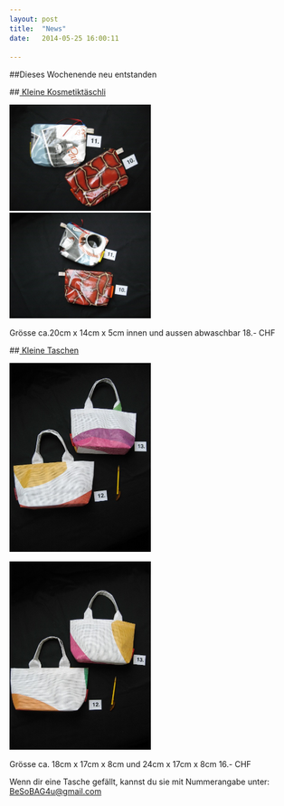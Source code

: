 ```yaml
---
layout: post
title:  "News"
date:   2014-05-25 16:00:11

---
```

##Dieses Wochenende neu entstanden


##<u> Kleine Kosmetiktäschli</u>

<img src="/images/10.jpg" class="right" width="250" /><br> 
<img src="/images/11.jpg" class="left"  width="250" /><br> 

Grösse ca.20cm x 14cm x 5cm innen und aussen abwaschbar
18.- CHF<br> 

##<u> Kleine Taschen</u>


<img src="/images/12.jpg" class="right" width="250" /><br> 

<img src="/images/13.jpg" class="left"  width="250" /><br> 
 
Grösse ca. 18cm x 17cm x 8cm und 24cm x 17cm x 8cm
16.- CHF <br> 

Wenn dir eine Tasche gefällt, kannst du sie mit Nummerangabe unter: BeSoBAG4u@gmail.com<br> 

    
